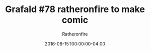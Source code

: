 ---
title: "Grafald #78 ratheronfire to make comic"
type: "image"
date: 2016-08-15T00:00:00-04:00
draft: false
categories:
- comics
- collaborations
tags:
- grafald
image_path: "/projects/grafald/comics/img/2016/78.png"
alt_text: ""
is_subpage: true
author: "Ratheronfire"
---
